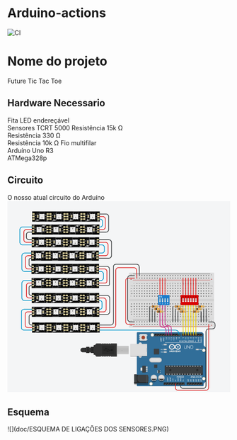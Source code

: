 # Arduino-actions
![CI](https://github.com/merc-epro/Arduino-actions/workflows/CI/badge.svg)

# Nome do projeto

Future Tic Tac Toe 

## Hardware Necessario
              
Fita LED endereçável            
Sensores TCRT 5000
Resistência 15k Ω                       
Resistência 330 Ω                  
Resistência 10k Ω 
Fio multifilar                     
Arduíno Uno R3                      
ATMega328p

## Circuito

O nosso atual circuito do Arduíno
 ![](doc/Capturar.PNG)




## Esquema

![](doc/ESQUEMA DE LIGAÇÕES DOS SENSORES.PNG)

